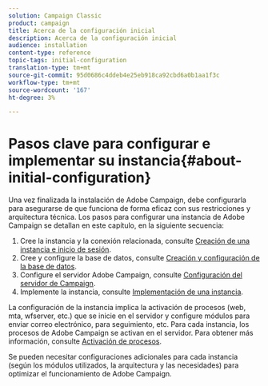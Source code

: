 ```yaml
---
solution: Campaign Classic
product: campaign
title: Acerca de la configuración inicial
description: Acerca de la configuración inicial
audience: installation
content-type: reference
topic-tags: initial-configuration
translation-type: tm+mt
source-git-commit: 95d0686c4ddeb4e25eb918ca92cbd6a0b1aa1f3c
workflow-type: tm+mt
source-wordcount: '167'
ht-degree: 3%

---
```



# Pasos clave para configurar e implementar su instancia{#about-initial-configuration}

Una vez finalizada la instalación de Adobe Campaign, debe configurarla para asegurarse de que funciona de forma eficaz con sus restricciones y arquitectura técnica. Los pasos para configurar una instancia de Adobe Campaign se detallan en este capítulo, en la siguiente secuencia:

1. Cree la instancia y la conexión relacionada, consulte [Creación de una instancia e inicio de sesión](../../installation/using/creating-an-instance-and-logging-on.md).
1. Cree y configure la base de datos, consulte [Creación y configuración de la base de datos](../../installation/using/creating-and-configuring-the-database.md).
1. Configure el servidor Adobe Campaign, consulte [Configuración del servidor de Campaign](../../installation/using/campaign-server-configuration.md).
1. Implemente la instancia, consulte [Implementación de una instancia](../../installation/using/deploying-an-instance.md).

La configuración de la instancia implica la activación de procesos (web, mta, wfserver, etc.) que se inicie en el servidor y configure módulos para enviar correo electrónico, para seguimiento, etc. Para cada instancia, los procesos de Adobe Campaign se activan en el servidor. Para obtener más información, consulte [Activación de procesos](../../installation/using/campaign-server-configuration.md#enabling-processes).

Se pueden necesitar configuraciones adicionales para cada instancia (según los módulos utilizados, la arquitectura y las necesidades) para optimizar el funcionamiento de Adobe Campaign.
